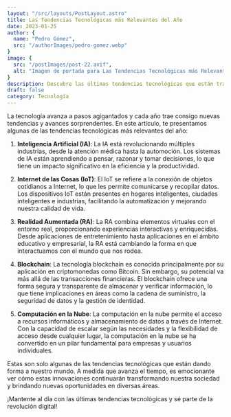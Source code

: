```yaml
---
layout: "/src/layouts/PostLayout.astro"
title: Las Tendencias Tecnológicas más Relevantes del Año
date: 2023-01-25
author: {
  name: "Pedro Gómez",
  src: "/authorImages/pedro-gomez.webp"
}
image: {
  src: "/postImages/post-22.avif",
  alt: "Imagen de portada para Las Tendencias Tecnológicas más Relevantes del Año",
}
description: Descubre las últimas tendencias tecnológicas que están transformando el mundo actual. Desde inteligencia artificial hasta blockchain, estas innovaciones están cambiando la forma en que vivimos, trabajamos y nos relacionamos.
draft: false
category: Tecnología
---
```


La tecnología avanza a pasos agigantados y cada año trae consigo nuevas tendencias y avances sorprendentes. En este artículo, te presentamos algunas de las tendencias tecnológicas más relevantes del año:

1. **Inteligencia Artificial (IA)**: La IA está revolucionando múltiples industrias, desde la atención médica hasta la automoción. Los sistemas de IA están aprendiendo a pensar, razonar y tomar decisiones, lo que tiene un impacto significativo en la eficiencia y la productividad.

2. **Internet de las Cosas (IoT)**: El IoT se refiere a la conexión de objetos cotidianos a Internet, lo que les permite comunicarse y recopilar datos. Los dispositivos IoT están presentes en hogares inteligentes, ciudades inteligentes e industrias, facilitando la automatización y mejorando nuestra calidad de vida.

3. **Realidad Aumentada (RA)**: La RA combina elementos virtuales con el entorno real, proporcionando experiencias interactivas y enriquecidas. Desde aplicaciones de entretenimiento hasta aplicaciones en el ámbito educativo y empresarial, la RA está cambiando la forma en que interactuamos con el mundo que nos rodea.

4. **Blockchain**: La tecnología blockchain es conocida principalmente por su aplicación en criptomonedas como Bitcoin. Sin embargo, su potencial va más allá de las transacciones financieras. El blockchain ofrece una forma segura y transparente de almacenar y verificar información, lo que tiene implicaciones en áreas como la cadena de suministro, la seguridad de datos y la gestión de identidad.

5. **Computación en la Nube**: La computación en la nube permite el acceso a recursos informáticos y almacenamiento de datos a través de Internet. Con la capacidad de escalar según las necesidades y la flexibilidad de acceso desde cualquier lugar, la computación en la nube se ha convertido en un pilar fundamental para empresas y usuarios individuales.

Estas son solo algunas de las tendencias tecnológicas que están dando forma a nuestro mundo. A medida que avanza el tiempo, es emocionante ver cómo estas innovaciones continuarán transformando nuestra sociedad y brindando nuevas oportunidades en diversas áreas.

¡Mantente al día con las últimas tendencias tecnológicas y sé parte de la revolución digital!




